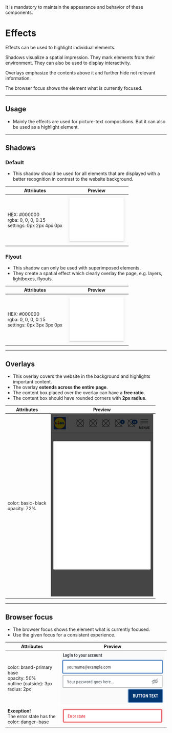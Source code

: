 <AlertWarning alertHeadline="Not modifiable">
It is mandatory to maintain the appearance and behavior of these components.
</AlertWarning>

# Effects

Effects can be used to highlight individual elements.

Shadows visualize a spatial impression. They mark elements from their environment. They can also be used to display interactivity.

Overlays emphasize the contents above it and further hide not relevant information.

The browser focus shows the element what is currently focused.

---

## Usage

- Mainly the effects are used for picture-text compositions. But it can also be used as a highlight element.

---

## Shadows

### Default

- This shadow should be used for all elements that are displayed with a better recognition in contrast to the website background.

| Attributes | Preview |
|---|---|
| HEX: #000000<br>rgba: 0, 0, 0, 0.15<br>settings: 0px 2px 4px 0px | ![shadow: default](assets/shadow-default@1x.png) |

### Flyout

- This shadow can only be used with superimposed elements.
- They create a spatial effect  which clearly overlay the page, e.g. layers, lightboxes, flyouts.

| Attributes | Preview |
|---|---|
| HEX: #000000<br>rgba: 0, 0, 0, 0.15<br>settings: 0px 3px 3px 0px | ![shadow: flyout](assets/shadow-default-flyout@1x.png) |

---

## Overlays

- This overlay covers the website in the background and highlights important content.
- The overlay **extends across the entire page**.
- The content box placed over the overlay can have a **free ratio**.
- The content box should have rounded corners with **2px radius**.

| Attributes | Preview |
|---|---|
| color: basic-black <br> opacity: 72% | ![overlay](assets/overlay@1x.png) |

---

## Browser focus

- The browser focus shows the element what is currently focused.
- Use the given focus for a consistent experience.

| Attributes | Preview |
|---|---|
| color: brand-primary base <br> opacity: 50% <br> outline (outside): 3px <br> radius: 2px | ![browser focus default](assets/browser-focus-default@1x.png) |
| **Exception!** <br> The error state has the <br> color: danger-base | ![browser focus error](assets/browser-focus-error@1x.png) |
